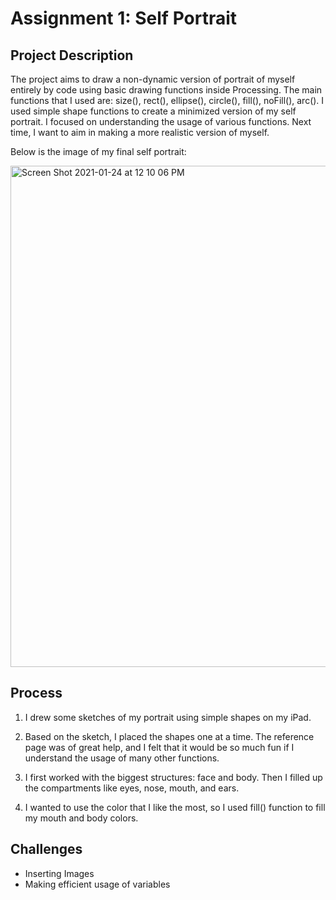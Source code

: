 # Assignment 1: Self Portrait 

## Project Description
The project aims to draw a non-dynamic version of portrait of myself entirely by code using basic drawing functions inside Processing. The main functions that I used are: size(), rect(), ellipse(), circle(), fill(), noFill(), arc().
I used simple shape functions to create a minimized version of my self portrait. I focused on understanding the usage of various functions. Next time, I want to aim in making a more realistic version of myself. 

Below is the image of my final self portrait:

<img width="802" alt="Screen Shot 2021-01-24 at 12 10 06 PM" src="https://user-images.githubusercontent.com/77782441/105624910-be61dd00-5e3e-11eb-99d2-9740680b3a79.png">

## Process 

1) I drew some sketches of my portrait using simple shapes on my iPad. 

2) Based on the sketch, I placed the shapes one at a time. The reference page was of great help, and I felt that it would be so much fun if I understand the usage of many other functions. 

3) I first worked with the biggest structures: face and body. Then I filled up the compartments like eyes, nose, mouth, and ears. 

4) I wanted to use the color that I like the most, so I used fill() function to fill my mouth and body colors.

## Challenges 
- Inserting Images 
- Making efficient usage of variables
